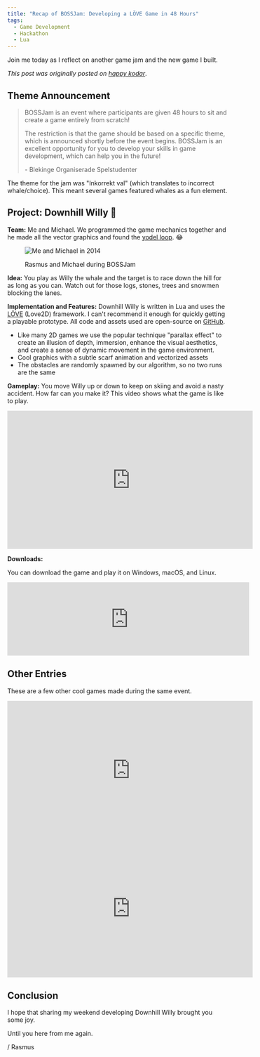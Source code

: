 ```yaml
---
title: "Recap of BOSSJam: Developing a LÖVE Game in 48 Hours"
tags:
  - Game Development
  - Hackathon
  - Lua
---
```


Join me today as I reflect on another game jam and the new game I built.

<!--more-->

*This post was originally posted on [happy kodar](https://happykodar.blogspot.com/2014/07/en-inkorrekt-val-pa-skidor.html)*.

## Theme Announcement

> BOSSJam is an event where participants are given 48 hours to sit and create a game entirely from scratch!
>
> The restriction is that the game should be based on a specific theme, which is announced shortly before the event begins. BOSSJam is an excellent opportunity for you to develop your skills in game development, which can help you in the future!
>
> \- Blekinge Organiserade Spelstudenter

The theme for the jam was "Inkorrekt val" (which translates to incorrect whale/choice). This meant several games featured whales as a fun element.

## Project: Downhill Willy 🐋

**Team:** Me and Michael. We programmed the game mechanics together and he made all the vector graphics and found the [yodel loop](https://youtu.be/oZwo-ui37rQ?si=NYCd36u4oIezswYX&t=28). 😂

<figure>

  ![Me and Michael in 2014](/img/gamedev/me-and-mike-regular.webp)
  <figcaption>Rasmus and Michael during BOSSJam</figcaption>
</figure>

**Idea:** You play as Willy the whale and the target is to race down the hill for as long as you can. Watch out for those logs, stones, trees and snowmen blocking the lanes.

**Implementation and Features:** Downhill Willy is written in Lua and uses the [LÖVE](https://www.love2d.org/) (Love2D) framework. I can't recommend it enough for quickly getting a playable prototype. All code and assets used are open-source on [GitHub](https://github.com/HappyStinson/downhill-willy).

- Like many 2D games we use the popular technique "parallax effect" to create an illusion of depth, immersion, enhance the visual aesthetics, and create a sense of dynamic movement in the game environment.
- Cool graphics with a subtle scarf animation and vectorized assets
- The obstacles are randomly spawned by our algorithm, so no two runs are the same

**Gameplay:** You move Willy up or down to keep on skiing and avoid a nasty accident. How far can you make it? This video shows what the game is like to play.

<iframe width="560" height="315" src="https://www.youtube.com/embed/TyWreu4zX1c?si=Q8E92gUpJfLCxd9W" title="YouTube video player" frameborder="0" allow="accelerometer; autoplay; clipboard-write; encrypted-media; gyroscope; picture-in-picture; web-share" allowfullscreen></iframe>

**Downloads:**

You can download the game and play it on Windows, macOS, and Linux.

<iframe frameborder="0" src="https://itch.io/embed/52605" width="552" height="167"></iframe>

## Other Entries

These are a few other cool games made during the same event.

<iframe width="560" height="315" src="https://www.youtube.com/embed/jPTSsrDcEZs?si=lQwK3nscZCtxBTOJ" title="YouTube video player" frameborder="0" allow="accelerometer; autoplay; clipboard-write; encrypted-media; gyroscope; picture-in-picture; web-share" allowfullscreen></iframe>

<iframe width="560" height="315" src="https://www.youtube.com/embed/e_FFYaBpCJE?si=_bE1IMt6ToVg24bS" title="YouTube video player" frameborder="0" allow="accelerometer; autoplay; clipboard-write; encrypted-media; gyroscope; picture-in-picture; web-share" allowfullscreen></iframe>

## Conclusion

I hope that sharing my weekend developing Downhill Willy brought you some joy.

Until you here from me again.

/ Rasmus
